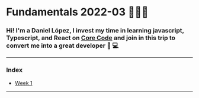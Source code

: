 # Fundamentals 2022-03 👨🏽‍🚀

### Hi! I'm a Daniel López, I invest my time in learning <strong>javascript, Typescript, and React</strong> on [Core Code](https://www.linkedin.com/company/core-code-io/) and join in this trip to convert me into a great developer &#x1F9D2; &#x1F4BB;

---

### Index

- [Week 1](src/fundamentals-2022-03/week_1/README.md)

---
